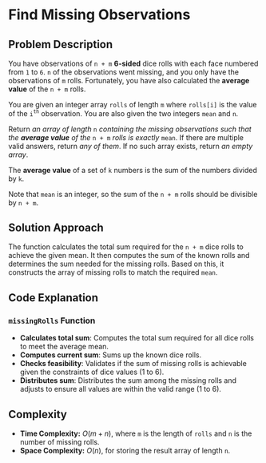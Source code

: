 # Find Missing Observations

## Problem Description

You have observations of `n + m` **6-sided** dice rolls with each face numbered from `1` to `6`. `n` of the observations went missing, and you only have the observations of `m` rolls. Fortunately, you have also calculated the **average value** of the `n + m` rolls.

You are given an integer array `rolls` of length `m` where `rolls[i]` is the value of the `i`<sup>`th`</sup> observation. You are also given the two integers `mean` and `n`.

Return *an array of length* `n` *containing the missing observations such that the **average value** of the* `n + m` *rolls is exactly* `mean`. If there are multiple valid answers, return *any of them*. If no such array exists, return *an empty array*.

The **average value** of a set of `k` numbers is the sum of the numbers divided by `k`.

Note that `mean` is an integer, so the sum of the `n + m` rolls should be divisible by `n + m`.

## Solution Approach

The function calculates the total sum required for the `n + m` dice rolls to achieve the given mean. It then computes the sum of the known rolls and determines the sum needed for the missing rolls. Based on this, it constructs the array of missing rolls to match the required `mean`.

## Code Explanation

### `missingRolls` Function

- **Calculates total sum**: Computes the total sum required for all dice rolls to meet the average mean.
- **Computes current sum**: Sums up the known dice rolls.
- **Checks feasibility**: Validates if the sum of missing rolls is achievable given the constraints of dice values (1 to 6).
- **Distributes sum**: Distributes the sum among the missing rolls and adjusts to ensure all values are within the valid range (1 to 6).

## Complexity

- **Time Complexity:** $O(m + n)$, where `m` is the length of `rolls` and `n` is the number of missing rolls.
- **Space Complexity:** $O(n)$, for storing the result array of length `n`.
